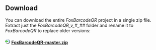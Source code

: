 ## Download

You can download the entire *FoxBarcodeQR* project in a single zip file. Extract just the *FoxBarcodeQR_v_#_##* folder and rename it to *FoxBarcodeQR* to replace older versions:

#### [![](../images/vfpxreleasesmall.png)](/../../archive/master.zip) [FoxBarcodeQR-master.zip](/../../archive/master.zip)
